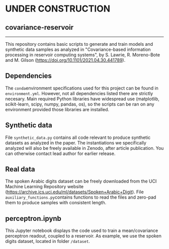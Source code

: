 # UNDER CONSTRUCTION

## covariance-reservoir
----------------------
This repository contains basic scripts to generate and train models and synthetic data samples as analyzed in "Covariance-based information processing in reservoir computing systems", by S. Lawrie, R. Moreno-Bote and M. Gilson (https://doi.org/10.1101/2021.04.30.441789).

## Dependencies
The `conda`environment specifications used for this project can be found in `environment.yml`. However, not all dependencies listed there are strictly necesary.
Main required Python libraries have widespread use (matplotlib, scikit-learn, scipy, numpy, pandas, os), so the scripts can be ran on any environment provided those libraries are installed.

## Synthetic data
File `synthetic_data.py` contains all code relevant to produce synthetic datasets as analyzed in the paper. The instantiations we specifically analyzed will also be freely available in Zenodo, after article publication. You can otherwise contact lead author for earlier release.

## Real data
The spoken Arabic digits dataset can be freely downloaded from the UCI Machine Learning Repository website (https://archive.ics.uci.edu/ml/datasets/Spoken+Arabic+Digit). File `auxiliary_functions.py`contains functions to read the files and zero-pad them to produce samples with consistent length.

## perceptron.ipynb
This Jupyter notebook displays the code used to train a mean/covariance perceptron readout, coupled to a reservoir. As example, we use the spoken digits dataset, located in folder `/dataset`. 
